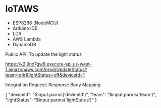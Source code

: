 # IoTAWS

- ESP8266 (NodeMCU)
- Arduino IDE
- LDR
- AWS Lambda
- DynamoDB


Public API: To update the light status

https://k2l9nx7gw8.execute-api.us-west-1.amazonaws.com/prod/UpdateStatus?team=p4r&lightStatus=off&deviceId=1

Integration Request: Response Body Mapping

{
    "deviceId": "$input.parms('deviceId')",
    "team": "$input.parms('team')",
    "lightStatus": "$input.parms('lightStatus')"
}
